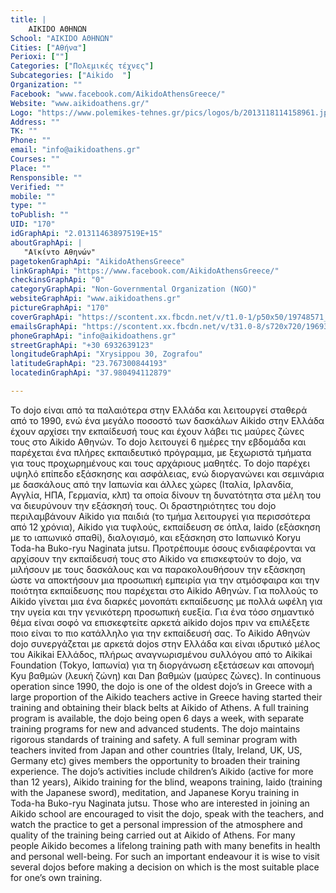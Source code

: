 ```yaml
---
title: |
    AIKIDO ΑΘΗΝΩΝ
School: "AIKIDO ΑΘΗΝΩΝ"
Cities: ["Αθήνα"]
Perioxi: [""]
Categories: ["Πολεμικές τέχνες"]
Subcategories: ["Aikido  "]
Organization: ""
Facebook: "www.facebook.com/AikidoAthensGreece/"
Website: "www.aikidoathens.gr/"
Logo: "https://www.polemikes-tehnes.gr/pics/logos/b/2013118114158961.jpg"
Address: ""
TK: ""
Phone: ""
email: "info@aikidoathens.gr"
Courses: ""
Place: ""
Rensponsible: ""
Verified: ""
mobile: ""
type: ""
toPublish: ""
UID: "170"
idGraphApi: "2.01311463897519E+15"
aboutGraphApi: | 
   "Αϊκίντο Αθηνών"
pagetokenGraphApi: "AikidoAthensGreece"
linkGraphApi: "https://www.facebook.com/AikidoAthensGreece/"
checkinsGraphApi: "0"
categoryGraphApi: "Non-Governmental Organization (NGO)"
websiteGraphApi: "www.aikidoathens.gr"
pictureGraphApi: "170"
coverGraphApi: "https://scontent.xx.fbcdn.net/v/t1.0-1/p50x50/19748571_2013648142255172_4628029268337246197_n.jpg?oh=29a84e13d11cc00f3a05efd70e03dc65&amp;oe=5B006C41"
emailsGraphApi: "https://scontent.xx.fbcdn.net/v/t31.0-8/s720x720/19693498_2013115792308407_3825500008725280070_o.jpg?oh=0ba54a96576f83c669d3cba0d12bcd5b&amp;oe=5B4CC2FC"
phoneGraphApi: "info@aikidoathens.gr"
streetGraphApi: "+30 6932639123"
longitudeGraphApi: "Xrysippou 30, Zografou"
latitudeGraphApi: "23.767300844193"
locatedinGraphApi: "37.980494112879"

---
```


Το dojo είναι από τα παλαιότερα στην Ελλάδα και λειτουργεί σταθερά από το 1990, ενώ ένα μεγάλο ποσοστό των δασκάλων Aikido στην Ελλάδα έχουν αρχίσει την εκπαίδευσή τους και έχουν λάβει τις μαύρες ζώνες τους στο Aikido Αθηνών. Το dojo λειτουγεί 6 ημέρες την εβδομάδα και παρέχεται ένα πλήρες εκπαιδευτικό πρόγραμμα, με ξεχωριστά τμήματα για τους προχωρημένους και τους αρχάριους μαθητές. Το dojo παρέχει υψηλό επίπεδο εξάσκησης και ασφάλειας, ενώ διοργανώνει και σεμινάρια με δασκάλους από την Ιαπωνία και άλλες χώρες (Ιταλία, Ιρλανδία, Αγγλία, ΗΠΑ, Γερμανία, κλπ) τα οποία δίνουν τη δυνατότητα στα μέλη του να διευρύνουν την εξάσκησή τους. Οι δραστηριότητες του dojo περιλαμβάνουν Aikido για παιδιά (το τμήμα λειτουργεί για περισσότερα από 12 χρόνια), Aikido για τυφλούς, εκπαίδευση σε όπλα, Iaido (εξάσκηση με το ιαπωνικό σπαθί), διαλογισμό, και εξάσκηση στο Ιαπωνικό Koryu Toda-ha Buko-ryu Naginata jutsu. Προτρέπουμε όσους ενδιαφέρονται να αρχίσουν την εκπαίδευσή τους στο Aikido να επισκεφτούν το dojo, να μιλήσουν με τους δασκάλους και να παρακολουθήσουν την εξάσκηση ώστε να αποκτήσουν μια προσωπική εμπειρία για την ατμόσφαιρα και την ποιότητα εκπαίδευσης που παρέχεται στο Aikido Αθηνών. Για πολλούς το Aikido γίνεται μια ένα διαρκές μονοπάτι εκπαίδευσης με πολλά ωφέλη για την υγεία και την γενικότερη προσωπική ευεξία. Για ένα τόσο σημαντικό θέμα είναι σοφό να επισκεφτείτε αρκετά aikido dojos πριν να επιλέξετε ποιο είναι το πιο κατάλληλο για την εκπαίδευσή σας. Το Aikido Αθηνών dojo συνεργάζεται με αρκετά dojos στην Ελλάδα και είναι ιδρυτικό μέλος του Aikikai Ελλάδος, πλήρως αναγνωρισμένου συλλόγου από το Aikikai Foundation (Tokyo, Ιαπωνία) για τη διοργάνωση εξετάσεων και απονομή Kyu βαθμών (λευκή ζώνη) και Dan βαθμών (μαύρες ζώνες). In continuous operation since 1990, the dojo is one of the oldest dojo’s in Greece with a large proportion of the Aikido teachers active in Greece having started their training and obtaining their black belts at Aikido of Athens. A full training program is available, the dojo being open 6 days a week, with separate training programs for new and advanced students. The dojo maintains rigorous standards of training and safety. A full seminar program with teachers invited from Japan and other countries (Italy, Ireland, UK, US, Germany etc) gives members the opportunity to broaden their training experience. The dojo’s activities include children’s Aikido (active for more than 12 years), Aikido training for the blind, weapons training, Iaido (training with the Japanese sword), meditation, and Japanese Koryu training in Toda-ha Buko-ryu Naginata jutsu. Those who are interested in joining an Aikido school are encouraged to visit the dojo, speak with the teachers, and watch the practice to get a personal impression of the atmosphere and quality of the training being carried out at Aikido of Athens. For many people Aikido becomes a lifelong training path with many benefits in health and personal well-being. For such an important endeavour it is wise to visit several dojos before making a decision on which is the most suitable place for one’s own training. 

